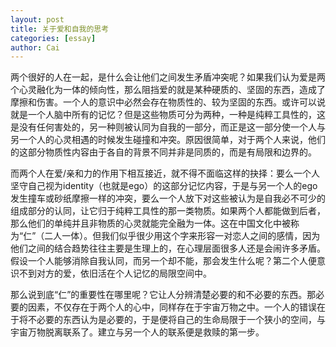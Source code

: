 ```yaml
---
layout: post
title: 关于爱和自我的思考
categories: [essay]
author: Cai
---
```


两个很好的人在一起，是什么会让他们之间发生矛盾冲突呢？如果我们认为爱是两个心灵融化为一体的倾向性，那么阻挡爱的就是某种硬质的、坚固的东西，造成了摩擦和伤害。一个人的意识中必然会存在物质性的、较为坚固的东西。或许可以说就是一个人脑中所有的记忆？但是这些物质可分为两种，一种是纯粹工具性的，这是没有任何害处的，另一种则被认同为自我的一部分，而正是这一部分使一个人与另一个人的心灵相遇的时候发生碰撞和冲突。原因很简单，对于两个人来说，他们的这部分物质性内容由于各自的背景不同并非是同质的，而是有局限和边界的。

而两个人在爱/亲和力的作用下相互接近，就不得不面临这样的抉择：要么一个人坚守自己视为identity（也就是ego）的这部分记忆内容，于是与另一个人的ego发生撞车或砂纸摩擦一样的冲突，要么一个人放下对这些被认为是自我必不可少的组成部分的认同，让它归于纯粹工具性的那一类物质。如果两个人都能做到后者，那么他们的单纯并且非物质的心灵就能完全融为一体。这在中国文化中被称为“仁”（二人一体）。但我们似乎很少用这个字来形容一对恋人之间的感情，因为他们之间的结合趋势往往主要是生理上的，在心理层面很多人还是会闹许多矛盾。假设一个人能够消除自我认同，而另一个却不能，那会发生什么呢？第二个人便意识不到对方的爱，依旧活在个人记忆的局限空间中。

那么说到底“仁”的重要性在哪里呢？它让人分辨清楚必要的和不必要的东西。那必要的因素，不仅存在于两个人的心中，同样存在于宇宙万物之中。一个人的错误在于将不必要的东西认为是必要的，于是便将自己的生命局限于一个狭小的空间，与宇宙万物脱离联系了。建立与另一个人的联系便是救赎的第一步。
